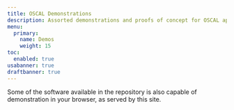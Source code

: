 ```yaml
---
title: OSCAL Demonstrations
description: Assorted demonstrations and proofs of concept for OSCAL applications
menu:
  primary:
    name: Demos
    weight: 15
toc:
  enabled: true
usabanner: true
draftbanner: true
---
```


Some of the software available in the repository is also capable of demonstration in your browser, as served by this site.
